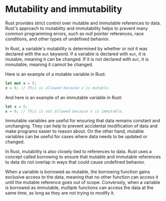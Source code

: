 # Mutability and immutability

Rust provides strict control over mutable and immutable references to data. Rust's approach to mutability and immutability helps to prevent many common programming errors, such as null pointer references, race conditions, and other types of undefined behavior.

In Rust, a variable's mutability is determined by whether or not it was declared with the `mut` keyword. If a variable is declared with `mut`, it is mutable, meaning it can be changed. If it is not declared with `mut`, it is immutable, meaning it cannot be changed.

Here is an example of a mutable variable in Rust:

```rust
let mut x = 5;
x = 6; // This is allowed because x is mutable.
```

And here is an example of an immutable variable in Rust:

```rust
let x = 5;
x = 6; // This is not allowed because x is immutable.
```

Immutable variables are useful for ensuring that data remains constant and unchanging. They can help to prevent accidental modification of data and make programs easier to reason about. On the other hand, mutable variables can be useful for cases where data needs to be updated or changed.

In Rust, mutability is also closely tied to references to data. Rust uses a concept called borrowing to ensure that mutable and immutable references to data do not overlap in ways that could cause undefined behavior.

When a variable is borrowed as mutable, the borrowing function gains exclusive access to the data, meaning that no other function can access it until the mutable reference goes out of scope. Conversely, when a variable is borrowed as immutable, multiple functions can access the data at the same time, as long as they are not trying to modify it.
